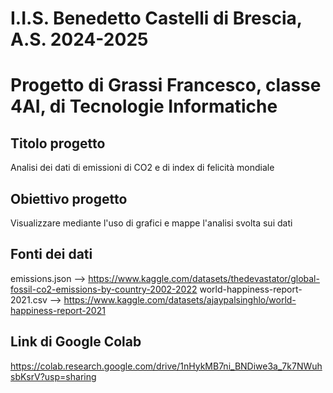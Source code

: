 # I.I.S. Benedetto Castelli di Brescia, A.S. 2024-2025
# Progetto di Grassi Francesco, classe 4AI, di Tecnologie Informatiche

## Titolo progetto
Analisi dei dati di emissioni di CO2 e di index di felicità mondiale

## Obiettivo progetto
Visualizzare mediante l'uso di grafici e mappe l'analisi svolta sui dati

## Fonti dei dati
emissions.json --> https://www.kaggle.com/datasets/thedevastator/global-fossil-co2-emissions-by-country-2002-2022
world-happiness-report-2021.csv --> https://www.kaggle.com/datasets/ajaypalsinghlo/world-happiness-report-2021

## Link di Google Colab
https://colab.research.google.com/drive/1nHykMB7ni_BNDiwe3a_7k7NWuhsbKsrV?usp=sharing